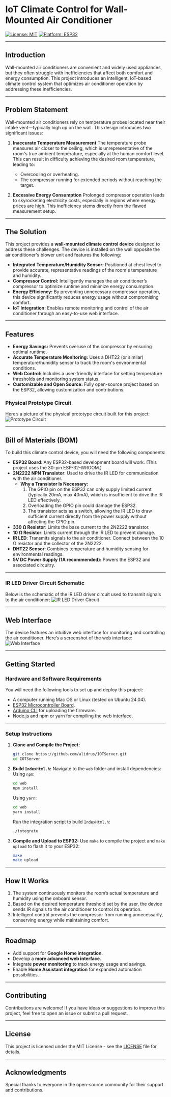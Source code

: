 # IoT Climate Control for Wall-Mounted Air Conditioner

[![License: MIT](https://img.shields.io/badge/License-MIT-yellow.svg)](https://opensource.org/licenses/MIT)
[![Platform: ESP32](https://img.shields.io/badge/Platform-ESP32-blue)](https://espressif.com)

---

## Introduction

Wall-mounted air conditioners are convenient and widely used appliances, but they often struggle with inefficiencies that affect both comfort and energy consumption. This project introduces an intelligent, IoT-based climate control system that optimizes air conditioner operation by addressing these inefficiencies.

---

## Problem Statement

Wall-mounted air conditioners rely on temperature probes located near their intake vent—typically high up on the wall. This design introduces two significant issues:

1. **Inaccurate Temperature Measurement**
   The temperature probe measures air closer to the ceiling, which is unrepresentative of the room's true ambient temperature, especially at the human comfort level. This can result in difficulty achieving the desired room temperature, leading to:
   - Overcooling or overheating.
   - The compressor running for extended periods without reaching the target.

2. **Excessive Energy Consumption**
   Prolonged compressor operation leads to skyrocketing electricity costs, especially in regions where energy prices are high. This inefficiency stems directly from the flawed measurement setup.

---

## The Solution

This project provides a **wall-mounted climate control device** designed to address these challenges. The device is installed on the wall opposite the air conditioner's blower unit and features the following:

- **Integrated Temperature/Humidity Sensor:** Positioned at chest level to provide accurate, representative readings of the room's temperature and humidity.
- **Compressor Control:** Intelligently manages the air conditioner’s compressor to optimize runtime and minimize energy consumption.
- **Energy Efficiency:** By preventing unnecessary compressor operation, this device significantly reduces energy usage without compromising comfort.
- **IoT Integration:** Enables remote monitoring and control of the air conditioner through an easy-to-use web interface.

---

## Features

- **Energy Savings:** Prevents overuse of the compressor by ensuring optimal runtime.
- **Accurate Temperature Monitoring:** Uses a DHT22 (or similar) temperature/humidity sensor to track the room's environmental conditions.
- **Web Control:** Includes a user-friendly interface for setting temperature thresholds and monitoring system status.
- **Customizable and Open Source:** Fully open-source project based on the ESP32, allowing customization and contributions.

### Physical Prototype Circuit
Here’s a picture of the physical prototype circuit built for this project:
![Prototype Circuit](images/project.jpg)

---

## Bill of Materials (BOM)

To build this climate control device, you will need the following components:

- **ESP32 Board**: Any ESP32-based development board will work. (This project uses the 30-pin ESP-32-WROOM.)
- **2N2222 NPN Transistor**: Used to drive the IR LED for communication with the air conditioner.
  - **Why a Transistor Is Necessary:**
    1. The GPIO pin on the ESP32 can only supply limited current (typically 20mA, max 40mA), which is insufficient to drive the IR LED effectively.
    2. Overloading the GPIO pin could damage the ESP32.
    3. The transistor acts as a switch, allowing the IR LED to draw sufficient current directly from the power supply without affecting the GPIO pin.
- **330 Ω Resistor**: Limits the base current to the 2N2222 transistor.
- **10 Ω Resistor**: Limits current through the IR LED to prevent damage.
- **IR LED**: Transmits signals to the air conditioner. Connect between the 10 Ω resistor and the collector of the 2N2222.
- **DHT22 Sensor**: Combines temperature and humidity sensing for environmental readings.
- **5V DC Power Supply (1A recommended):** Powers the ESP32 and associated circuitry.

---

### IR LED Driver Circuit Schematic
Below is the schematic of the IR LED driver circuit used to transmit signals to the air conditioner:
![IR LED Driver Circuit](images/IR_LED_Driver_Circuit.png)

---

## Web Interface

The device features an intuitive web interface for monitoring and controlling the air conditioner.
Here’s a screenshot of the web interface:
![Web Interface](images/web_screenshot.png)

---

## Getting Started

### Hardware and Software Requirements

You will need the following tools to set up and deploy this project:

- A computer running Mac OS or Linux (tested on Ubuntu 24.04).
- [ESP32 Microcontroller Board](https://www.espressif.com/en/products/socs/esp32).
- [Arduino CLI](https://github.com/arduino/arduino-cli) for uploading the firmware.
- [Node.js](https://nodejs.org/en/) and npm or yarn for compiling the web interface.

---

### Setup Instructions

1. **Clone and Compile the Project:**
   ```bash
   git clone https://github.com/alidrus/IOTServer.git
   cd IOTServer
   ```

2. **Build `IndexHtml.h`:**
   Navigate to the `web` folder and install dependencies:
   Using `npm`:
   ```bash
   cd web
   npm install
   ```
   Using `yarn`:
   ```bash
   cd web
   yarn install
   ```
   Run the integration script to build `IndexHtml.h`:
   ```bash
   ./integrate
   ```

3. **Compile and Upload to ESP32:**
   Use `make` to compile the project and `make upload` to flash it to your ESP32:
   ```bash
   make
   make upload
   ```

---

## How It Works

1. The system continuously monitors the room’s actual temperature and humidity using the onboard sensor.
2. Based on the desired temperature threshold set by the user, the device sends IR signals to the air conditioner to control its operation.
3. Intelligent control prevents the compressor from running unnecessarily, conserving energy while maintaining comfort.

---

## Roadmap

- Add support for **Google Home integration**.
- Develop a **more advanced web interface**.
- Integrate **power monitoring** to track energy usage and savings.
- Enable **Home Assistant integration** for expanded automation possibilities.

---

## Contributing

Contributions are welcome! If you have ideas or suggestions to improve this project, feel free to open an issue or submit a pull request.

---

## License

This project is licensed under the MIT License - see the [LICENSE](LICENSE) file for details.

---

## Acknowledgments

Special thanks to everyone in the open-source community for their support and contributions.
